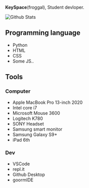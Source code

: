 **KeySpace**(froggal), Student devloper.

![Github Stats](https://github-readme-stats.vercel.app/api?username=froggal&show_icons=true)

## Programming language
* Python
* HTML
* CSS
* Some JS..

## Tools
### Computer
* Apple MacBook Pro 13-inch 2020
* Intel core i7
* Microsoft Mouse 3600
* Logitech K780
* SONY Headset
* Samsung smart monitor
* Samsung Galaxy S9+
* iPad 6th
### Dev
* VSCode
* repl.it
* Github Desktop
* goormIDE
